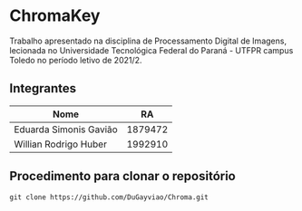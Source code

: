 
# ChromaKey

Trabalho apresentado na disciplina de Processamento Digital de Imagens, lecionada no Universidade Tecnológica Federal do Paraná - UTFPR campus Toledo no período letivo de 2021/2.

## Integrantes 
| Nome | RA |
|--|--|
|Eduarda Simonis Gavião | 1879472 |
|Willian Rodrigo Huber | 1992910 |
 
 ## Procedimento para clonar o repositório
```
git clone https://github.com/DuGayviao/Chroma.git
```
